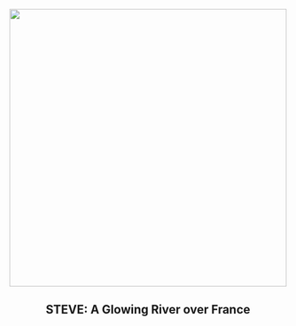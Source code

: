 
<p align="center"><img src="https://apod.nasa.gov/apod/image/2410/SteveFrance_leroux_1080.jpg" width="500" height="500"></p>
<h2 align="center"> STEVE: A Glowing River over France </h2>
